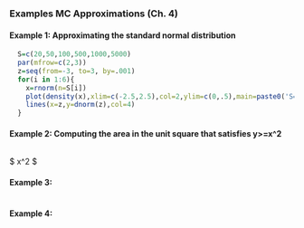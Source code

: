### Examples MC Approximations (Ch. 4)


#### Example 1: Approximating the standard normal distribution

```R
  S=c(20,50,100,500,1000,5000)
  par(mfrow=c(2,3))
  z=seq(from=-3, to=3, by=.001)
  for(i in 1:6){
    x=rnorm(n=S[i])
    plot(density(x),xlim=c(-2.5,2.5),col=2,ylim=c(0,.5),main=paste0('S=',S[i]))
    lines(x=z,y=dnorm(z),col=4)
  }
```


#### Example 2: Computing the area in the unit square that satisfies y>=x^2

```R

```


$ x^2 $

#### Example 3: 

```R

```

#### Example 4: 

```R

```


